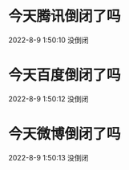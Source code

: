 # 今天腾讯倒闭了吗

2022-8-9 1:50:10 没倒闭

# 今天百度倒闭了吗

2022-8-9 1:50:12 没倒闭

# 今天微博倒闭了吗

2022-8-9 1:50:13 没倒闭

